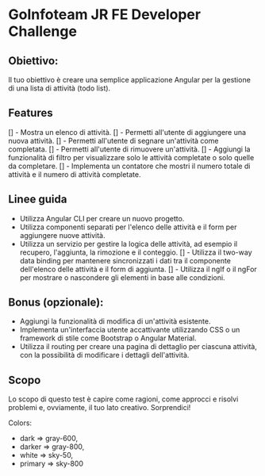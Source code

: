# GoInfoteam JR FE Developer Challenge


## Obiettivo:
Il tuo obiettivo è creare una semplice applicazione Angular per la gestione di una lista di attività (todo list).


## Features
[] - Mostra un elenco di attività.
[] - Permetti all'utente di aggiungere una nuova attività.
[] - Permetti all'utente di segnare un'attività come completata.
[] - Permetti all'utente di rimuovere un'attività.
[] - Aggiungi la funzionalità di filtro per visualizzare solo le attività completate o solo quelle da completare.
[] - Implementa un contatore che mostri il numero totale di attività e il numero di attività completate.



## Linee guida
- Utilizza Angular CLI per creare un nuovo progetto.
- Utilizza componenti separati per l'elenco delle attività e il form per aggiungere nuove attività.
- Utilizza un servizio per gestire la logica delle attività, ad esempio il recupero, l'aggiunta, la rimozione e il conteggio.
[] - Utilizza il two-way data binding per mantenere sincronizzati i dati tra il componente dell'elenco delle attività e il form di aggiunta.
[] - Utilizza il ngIf o il ngFor per mostrare o nascondere gli elementi in base alle condizioni.

## Bonus (opzionale):
- Aggiungi la funzionalità di modifica di un'attività esistente.
- Implementa un'interfaccia utente accattivante utilizzando CSS o un framework di stile come Bootstrap o Angular Material.
- Utilizza il routing per creare una pagina di dettaglio per ciascuna attività, con la possibilità di modificare i dettagli dell'attività.


## Scopo
Lo scopo di questo test è capire come ragioni, come approcci e risolvi problemi e, ovviamente, il tuo lato creativo. Sorprendici!



Colors: 
 - dark => gray-600,
 - darker => gray-800,
 - white => sky-50,
 - primary => sky-800
